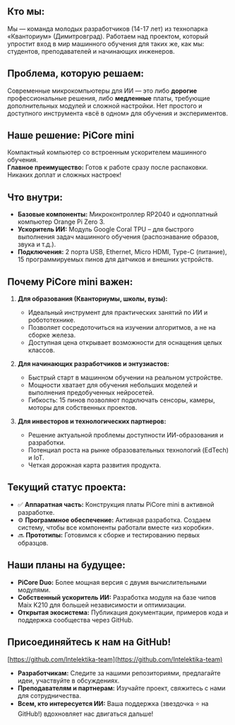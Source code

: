 ## **Кто мы:**  
Мы — команда молодых разработчиков (14-17 лет) из технопарка «Кванториум» (Димитровград). Работаем над проектом, который упростит вход в мир машинного обучения для таких же, как мы: студентов, преподавателей и начинающих инженеров.

## **Проблема, которую решаем:**  
Современные микрокомпьютеры для ИИ — это либо **дорогие** профессиональные решения, либо **медленные** платы, требующие дополнительных модулей и сложной настройки. Нет простого и доступного инструмента «всё в одном» для обучения и экспериментов.

## **Наше решение: PiCore mini**  
Компактный компьютер со встроенным ускорителем машинного обучения.  
**Главное преимущество:** Готов к работе сразу после распаковки. Никаких доплат и сложных настроек!

## **Что внутри:**  
*   **Базовые компоненты:** Микроконтроллер RP2040 и одноплатный компьютер Orange Pi Zero 3.  
*   **Ускоритель ИИ:** Модуль Google Coral TPU – для быстрого выполнения задач машинного обучения (распознавание образов, звука и т.д.).  
*   **Подключения:** 2 порта USB, Ethernet, Micro HDMI, Type-C (питание), 15 программируемых пинов для датчиков и внешних устройств.

## **Почему PiCore mini важен:**  

1.  **Для образования (Кванториумы, школы, вузы):**  
    *   Идеальный инструмент для практических занятий по ИИ и робототехнике.  
    *   Позволяет сосредоточиться на изучении алгоритмов, а не на сборке железа.  
    *   Доступная цена открывает возможности для оснащения целых классов.

2.  **Для начинающих разработчиков и энтузиастов:**  
    *   Быстрый старт в машинном обучении на реальном устройстве.  
    *   Мощности хватает для обучения небольших моделей и выполнения предобученных нейросетей.  
    *   Гибкость: 15 пинов позволяют подключать сенсоры, камеры, моторы для собственных проектов.

3.  **Для инвесторов и технологических партнеров:**  
    *   Решение актуальной проблемы доступности ИИ-образования и разработки.  
    *   Потенциал роста на рынке образовательных технологий (EdTech) и IoT.  
    *   Четкая дорожная карта развития продукта.

## **Текущий статус проекта:**  
*   ✅ **Аппаратная часть:** Конструкция платы PiCore mini в активной разработке.
*   ⚙️ **Программное обеспечение:** Активная разработка. Создаем систему, чтобы все компоненты работали вместе «из коробки».  
*   🔜 **Прототипы:** Готовимся к сборке и тестированию первых образцов.

## **Наши планы на будущее:**  
*   **PiCore Duo:** Более мощная версия с двумя вычислительными модулями.  
*   **Собственный ускоритель ИИ:** Разработка модуля на базе чипов Maix K210 для большей независимости и оптимизации.  
*   **Открытая экосистема:** Публикация документации, примеров кода и поддержка сообщества через GitHub.

## **Присоединяйтесь к нам на GitHub!**  
[https://github.com/Intelektika-team](https://github.com/Intelektika-team)  
*   **Разработчикам:** Следите за нашими репозиториями, предлагайте идеи, участвуйте в обсуждениях.  
*   **Преподавателям и партнерам:** Изучайте проект, свяжитесь с нами для сотрудничества.  
*   **Всем, кто интересуется ИИ:** Ваша поддержка (звездочка ⭐ на GitHub!) вдохновляет нас двигаться дальше!

